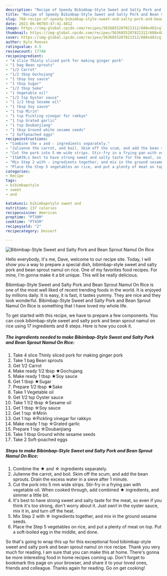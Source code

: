 ```yaml
---
description: "Recipe of Speedy Bibimbap-Style Sweet and Salty Pork and Bean Sprout Namul On Rice"
title: "Recipe of Speedy Bibimbap-Style Sweet and Salty Pork and Bean Sprout Namul On Rice"
slug: 768-recipe-of-speedy-bibimbap-style-sweet-and-salty-pork-and-bean-sprout-namul-on-rice
date: 2021-06-06T03:47:41.481Z
image: https://img-global.cpcdn.com/recipes/5636855207821312/680x482cq70/bibimbap-style-sweet-and-salty-pork-and-bean-sprout-namul-on-rice-recipe-main-photo.jpg
thumbnail: https://img-global.cpcdn.com/recipes/5636855207821312/680x482cq70/bibimbap-style-sweet-and-salty-pork-and-bean-sprout-namul-on-rice-recipe-main-photo.jpg
cover: https://img-global.cpcdn.com/recipes/5636855207821312/680x482cq70/bibimbap-style-sweet-and-salty-pork-and-bean-sprout-namul-on-rice-recipe-main-photo.jpg
author: Kyle Reeves
ratingvalue: 4.5
reviewcount: 17748
recipeingredient:
- "4 slice Thinly sliced pork for making ginger pork"
- "1 bag Bean sprouts"
- "1/2 Carrot"
- "1/2 tbsp Gochujang"
- "1 tbsp Soy sauce"
- "1 tbsp Sugar"
- "1/2 tbsp Sake"
- "1 Vegetable oil"
- "1/2 tsp Oyster sauce"
- "1 1/2 tbsp Sesame oil"
- "1 tbsp Soy sauce"
- "1 tsp Mirin"
- "1 tsp Pickling vinegar for rakkyo"
- "1 tsp Grated garlic"
- "1 tsp Doubanjiang"
- "1 tbsp Ground white sesame seeds"
- "2 Softpoached eggs"
recipeinstructions:
- "Combine the ★ and ☆ ingredients separately."
- "Julienne the carrot, and boil. Skim off the scum, and add the bean sprouts. Drain the excess water in a sieve after 1 minute."
- "Cut the pork into 5 mm wide strips. Stir-fry in a frying pan with vegetable oil. When cooked through, add combined ★ ingredients, and simmer a little bit."
- "It&#39;s best to have strong sweet and salty taste for the meat, so even if you think it&#39;s too strong, don&#39;t worry about it. Just swirl in the oyster sauce, mix it in, and turn off the heat."
- "Mix Step 2 with ☆ ingredients together, and mix in the ground sesame seeds."
- "Place the Step 5 vegetables on rice, and put a plenty of meat on top. Put a soft-boiled egg in the middle, and done."
categories:
- Recipe
tags:
- bibimbapstyle
- sweet
- and

katakunci: bibimbapstyle sweet and 
nutrition: 237 calories
recipecuisine: American
preptime: "PT30M"
cooktime: "PT45M"
recipeyield: "2"
recipecategory: Dessert

---
```



![Bibimbap-Style Sweet and Salty Pork and Bean Sprout Namul On Rice](https://img-global.cpcdn.com/recipes/5636855207821312/680x482cq70/bibimbap-style-sweet-and-salty-pork-and-bean-sprout-namul-on-rice-recipe-main-photo.jpg)

Hello everybody, it's me, Dave, welcome to our recipe site. Today, I will show you a way to prepare a special dish, bibimbap-style sweet and salty pork and bean sprout namul on rice. One of my favorites food recipes. For mine, I'm gonna make it a bit unique. This will be really delicious.

Bibimbap-Style Sweet and Salty Pork and Bean Sprout Namul On Rice is one of the most well liked of recent trending foods in the world. It is enjoyed by millions daily. It is easy, it is fast, it tastes yummy. They are nice and they look wonderful. Bibimbap-Style Sweet and Salty Pork and Bean Sprout Namul On Rice is something that I have loved my whole life.




To get started with this recipe, we have to prepare a few components. You can cook bibimbap-style sweet and salty pork and bean sprout namul on rice using 17 ingredients and 6 steps. Here is how you cook it.

<!--inarticleads1-->

##### The ingredients needed to make Bibimbap-Style Sweet and Salty Pork and Bean Sprout Namul On Rice:

1. Take 4 slice Thinly sliced pork for making ginger pork
1. Take 1 bag Bean sprouts
1. Get 1/2 Carrot
1. Make ready 1/2 tbsp ★Gochujang
1. Make ready 1 tbsp ★Soy sauce
1. Get 1 tbsp ★Sugar
1. Prepare 1/2 tbsp ★Sake
1. Take 1 Vegetable oil
1. Get 1/2 tsp Oyster sauce
1. Take 1 1/2 tbsp ☆Sesame oil
1. Get 1 tbsp ☆Soy sauce
1. Get 1 tsp ☆Mirin
1. Get 1 tsp ☆Pickling vinegar for rakkyo
1. Make ready 1 tsp ☆Grated garlic
1. Prepare 1 tsp ☆Doubanjiang
1. Take 1 tbsp Ground white sesame seeds
1. Take 2 Soft-poached eggs




<!--inarticleads2-->

##### Steps to make Bibimbap-Style Sweet and Salty Pork and Bean Sprout Namul On Rice:

1. Combine the ★ and ☆ ingredients separately.
1. Julienne the carrot, and boil. Skim off the scum, and add the bean sprouts. Drain the excess water in a sieve after 1 minute.
1. Cut the pork into 5 mm wide strips. Stir-fry in a frying pan with vegetable oil. When cooked through, add combined ★ ingredients, and simmer a little bit.
1. It&#39;s best to have strong sweet and salty taste for the meat, so even if you think it&#39;s too strong, don&#39;t worry about it. Just swirl in the oyster sauce, mix it in, and turn off the heat.
1. Mix Step 2 with ☆ ingredients together, and mix in the ground sesame seeds.
1. Place the Step 5 vegetables on rice, and put a plenty of meat on top. Put a soft-boiled egg in the middle, and done.




So that's going to wrap this up for this exceptional food bibimbap-style sweet and salty pork and bean sprout namul on rice recipe. Thank you very much for reading. I am sure that you can make this at home. There's gonna be more interesting food in home recipes coming up. Don't forget to bookmark this page on your browser, and share it to your loved ones, friends and colleague. Thanks again for reading. Go on get cooking!
